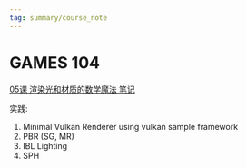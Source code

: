 ```yaml
---
tag: summary/course_note
---
```

# GAMES 104

[05课 渲染光和材质的数学魔法 笔记](https://zhuanlan.zhihu.com/p/512998645)


实践:
1. Minimal Vulkan Renderer
	using vulkan sample framework
2. PBR (SG, MR)
3. IBL Lighting
4. SPH